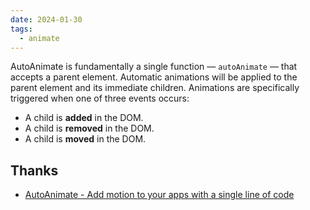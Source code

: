 ```yaml
---
date: 2024-01-30
tags:
  - animate
---
```


AutoAnimate is fundamentally a single function — `autoAnimate` — that accepts a parent element. Automatic animations will be applied to the parent element and its immediate children. Animations are specifically triggered when one of three events occurs:

- A child is **added** in the DOM.
- A child is **removed** in the DOM.
- A child is **moved** in the DOM.

## Thanks

- [AutoAnimate - Add motion to your apps with a single line of code](https://auto-animate.formkit.com/#installation)
